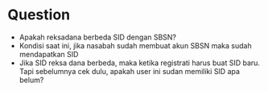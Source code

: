 # Question

- Apakah reksadana berbeda SID dengan SBSN?
- Kondisi saat ini, jika nasabah sudah membuat akun SBSN maka sudah mendapatkan SID
- Jika SID reksa dana berbeda, maka ketika registrati harus buat SID baru. Tapi sebelumnya cek dulu, apakah user ini sudan memiliki SID apa belum?
